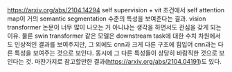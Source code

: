 https://arxiv.org/abs/2104.14294 self supervision + vit 조건에서 self attention map이 거의 semantic segmentation 수준의 특성을 보여준다는 결과.
vision transformer 논문이 너무 많이 나오는 거 아니냐는 생각을 하면서도 관심을 갖게 되는 이유. 물론 swin transformer 같은 모델은 downstream task에 대한 수치 차원에서도 인상적인 결과를 보여주지만, 그 외에도 cnn과 크게 다른 구조에 힘입어 cnn과는 다른 특성을 보여주는 것으로 보인다. 동시에 그 다른 특성들이 상당히 바람직한 것으로 보인다는 것. 마찬가지로 참고할만한 결과(https://arxiv.org/abs/2104.04191)도 있다.